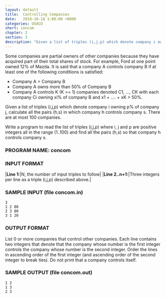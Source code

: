 ```yaml
---
layout: default
title:  Controlling Companies
date:   2018-10-18 1:00:00 +0000
categories: USACO
short: concom
chapter: 2
section: 3
description: "Given a list of triples (i,j,p) which denote company i owning p% of company j, calculate all the pairs (h,s) in which company h controls company s."
---
```


Some companies are partial owners of other companies because they have acquired part of their total shares of stock. For example, Ford at one point owned 12% of Mazda. It is said that a company A controls company B if at least one of the following conditions is satisfied:

*   Company A = Company B
*   Company A owns more than 50% of Company B
*   Company A controls K (K >= 1) companies denoted C1, ..., CK with each company Ci owning xi% of company B and x1 + .... + xK > 50%.

Given a list of triples (i,j,p) which denote company i owning p% of company j, calculate all the pairs (h,s) in which company h controls company s. There are at most 100 companies.

Write a program to read the list of triples (i,j,p) where i, j and p are positive integers all in the range (1..100) and find all the pairs (h,s) so that company h controls company s.

### PROGRAM NAME: concom

### INPUT FORMAT

|**Line 1:**|N, the number of input triples to follow|
|**Line 2..n+1:**|Three integers per line as a triple (i,j,p) described above.|

### SAMPLE INPUT (file concom.in)

```none
3
1 2 80
2 3 80
3 1 20
```

### OUTPUT FORMAT

List 0 or more companies that control other companies. Each line contains two integers that denote that the company whose number is the first integer controls the company whose number is the second integer. Order the lines in ascending order of the first integer (and ascending order of the second integer to break ties). Do not print that a company controls itself.

### SAMPLE OUTPUT (file concom.out)

```none
1 2
1 3
2 3
```